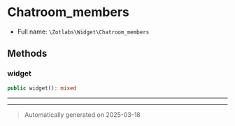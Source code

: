 
# Chatroom_members





* Full name: `\Zotlabs\Widget\Chatroom_members`




## Methods


### widget



```php
public widget(): mixed
```












***


***
> Automatically generated on 2025-03-18

